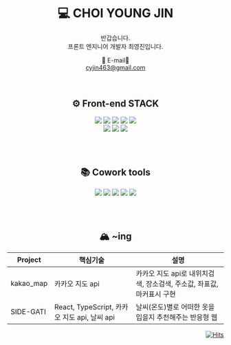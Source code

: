    
<div align="center">
  
  # 💻 CHOI YOUNG JIN

  반갑습니다.  
  프론트 엔지니어 개발자 최영진입니다.  
  
  📧 E-mail📧  
  cyjin463@gmail.com  
  <br/><br/>
  <div>
    
   ## ⚙️ Front-end STACK
<img src="https://img.shields.io/badge/JavaScript-F7DF1E?style=for-the-badge&logo=JavaScript&logoColor=white">
<img src="https://img.shields.io/badge/React-61DAFB?style=for-the-badge&logo=React&logoColor=white">
<img src="https://img.shields.io/badge/Redux-764ABC?style=for-the-badge&logo=Redux&logoColor=white">
<img src="https://img.shields.io/badge/HTML5-E34F26?style=for-the-badge&logo=HTML5&logoColor=white">
<img src="https://img.shields.io/badge/CSS3-1572B6?style=for-the-badge&logo=CSS3&logoColor=white">  
    <div>
    <img src="https://img.shields.io/badge/styledcomponents-DB7093?style=for-the-badge&logo=styled-components&logoColor=white">
<img src="https://img.shields.io/badge/React Router-CA4245?style=for-the-badge&logo=React Router&logoColor=white">
<img src="https://img.shields.io/badge/HTML5-E34F26?style=for-the-badge&logo=HTML5&logoColor=white">
    </div>
  </div>
  
  <br/><br/>
  
  <div>
    
   ## 📚 Cowork tools
   <img src="https://img.shields.io/badge/GitHub-181717?style=for-the-badge&logo=GitHub&logoColor=white">
   <img src="https://img.shields.io/badge/Figma-F24E1E?style=for-the-badge&logo=Figma&logoColor=white">
   <img src="https://img.shields.io/badge/Jira-0052CC?style=for-the-badge&logo=Jira&logoColor=white">
   <img src="https://img.shields.io/badge/Notion-000000?style=for-the-badge&logo=Notion&logoColor=white">
   <img src="https://img.shields.io/badge/Confluence-172B4D?style=for-the-badge&logo=Confluence&logoColor=white">

  </div>
   
   <br/><br/>
   
   <div>
      
   ## 🏔️ ~ing
   | Project | 핵심기술 | 설명 |
   |----|--|----|
   | kakao_map | 카카오 지도 api | 카카오 지도 api로 내위치검색, 장소검색, 주소값, 좌표값, 마커표시 구현 |
   | SIDE-GATI | React, TypeScript, 카카오 지도 api, 날씨 api | 날씨(온도)별로 어떠한 옷을 입을지 추천해주는 반응형 웹 |
     
   </div>
   
   
</div>

<div align="end">
  
[![Hits](https://hits.seeyoufarm.com/api/count/incr/badge.svg?url=https%3A%2F%2Fgithub.com%2Fcyjin463&count_bg=%237C7BF1&title_bg=%23482CA6&icon=&icon_color=%23E7E7E7&title=hits&edge_flat=false)](https://hits.seeyoufarm.com)
  
  </div>

